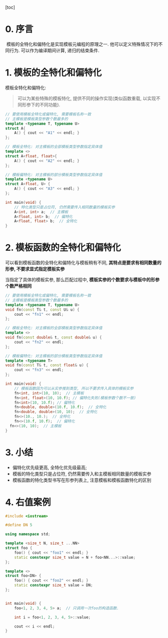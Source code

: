 [toc]

# 0. 序言

​	模板的全特化和偏特化是实现模板元编程的原理之一. 他可以定义特殊情况下的不同行为. 可以作为编译期间计算, 递归的结束条件.



# 1. 模板的全特化和偏特化

模板全特化和偏特化:

>可以为某些特殊的模板特化, 提供不同的操作实现(类似函数重载, 以实现不同形参下的不同功能).

```c++
// 要使用模板全特化或偏特化, 需要模板名称一致
// 主模板是模板类型参数个数最多的
template <typename T, typename U>
struct A{
	A() { cout << "A1" << endl; }
};

// 模板全特化: 对主模板的全部模板类型参数指定具体值
template <>
struct A<float, float>{
	A() { cout << "A2" << endl; }
};

// 模板偏特化: 对主模板的部分模板类型参数指定具体值
template <typename U>
struct A<float, U> {
	A() { cout << "A3" << endl; }
};

int main(void) {
	// 特化类型只是占位符, 仍然需要传入相同数量的模板实参
	A<int, int> a;  // 主模板
	A<float, int> b;  // 偏特化
	A<float, float> b;  // 全特化
}
```



# 2. 模板函数的全特化和偏特化

可以看到模板函数的全特化和偏特化与模板稍有不同, **其特点是要求有相同数量的形参, 不要求显式指定模板实参**

当指定了具体的模板实参, 那么匹配过程中, **模板实参的个数要求与模板中的形参个数严格相同**

```c++
// 要使用模板全特化或偏特化, 需要模板名称一致
// 主模板是模板类型参数个数最多的
template <typename T, typename U>
void fn(const T& t, const U& u) {
	cout << "fn1" << endl;
};

// 模板全特化: 对主模板的全部模板类型参数指定具体值
template <>
void fn(const double& t, const double& u) {
	cout << "fn2" << endl;
};

// 模板偏特化: 对主模板的部分模板类型参数指定具体值
template <typename T>
void fn(const T& t, const float& u) {
	cout << "fn3" << endl;
};

int main(void) {
	// 模板函数因为可以从实参推到类型, 所以不要求传入具体的模板实参
	fn<int, int>(10, 10);  // 主模板
	fn<int, float>(10, 10.f); // 偏特化失败(模板参数个数不一致)
	fn<int>(10, 10.f); // 偏特化
	fn<double, double>(10.f, 10.f);  // 全特化
	fn<double, double>(10, 10);  // 全特化
	fn<>(10., 10.);  // 全特化
	fn<>(10.f, 10.f);  // 偏特化
  fn<>(10, 10);  // 主模板
}
```



# 3. 小结

* 偏特化优先级更高, 全特化优先级最高;
* 模板的特化类型只是占位符, 仍然需要传入和主模板相同数量的模板实参
* 模板函数的特化类型书写在形参列表上, 注意模板和模板函数特化的区别



# 4. 右值案例

```c++
#include <iostream>

#define DN 5

using namespace std;

template <size_t N, size_t ...NN>
struct foo {
	foo() { cout << "foo1" << endl; }
	static constexpr size_t value = N + foo<NN...>::value;
};

template <>
struct foo<DN> {
	foo() { cout << "foo2" << endl; }
	static constexpr size_t value = DN;
};


int main(void) {
	foo<1, 2, 3, 4, 5> a;  // 只调用一次foo的构造函数.

	int i = foo<1, 2, 3, 4, 5>::value;

	cout << i << endl;
}
```

